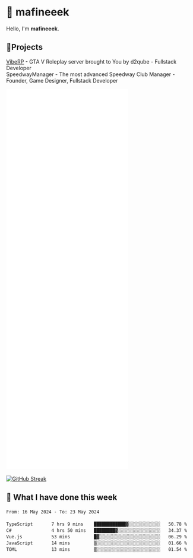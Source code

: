 # 👋 mafineeek
Hello, I'm **mafineeek**.

## 📝Projects

[VibeRP](https://v-rp.pl) - GTA V Roleplay server brought to You by d2qube - Fullstack Developer<br/>
SpeedwayManager - The most advanced Speedway Club Manager - Founder, Game Designer, Fullstack Developer


![](./github-metrics.svg)

[![GitHub Streak](https://streak-stats.demolab.com/?user=mafineeek)](https://git.io/streak-stats)

## 📰 What I have done this week
<!--START_SECTION:waka-->

```txt
From: 16 May 2024 - To: 23 May 2024

TypeScript       7 hrs 9 mins    ████████████▓░░░░░░░░░░░░   50.78 %
C#               4 hrs 50 mins   ████████▓░░░░░░░░░░░░░░░░   34.37 %
Vue.js           53 mins         █▓░░░░░░░░░░░░░░░░░░░░░░░   06.29 %
JavaScript       14 mins         ▒░░░░░░░░░░░░░░░░░░░░░░░░   01.66 %
TOML             13 mins         ▒░░░░░░░░░░░░░░░░░░░░░░░░   01.54 %
```

<!--END_SECTION:waka-->
